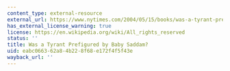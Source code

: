 ```yaml
---
content_type: external-resource
external_url: https://www.nytimes.com/2004/05/15/books/was-a-tyrant-prefigured-by-baby-saddam.html
has_external_license_warning: true
license: https://en.wikipedia.org/wiki/All_rights_reserved
status: ''
title: Was a Tyrant Prefigured by Baby Saddam?
uid: eabc0663-62a8-4b22-8f68-e172f4f5f43e
wayback_url: ''
---
```

